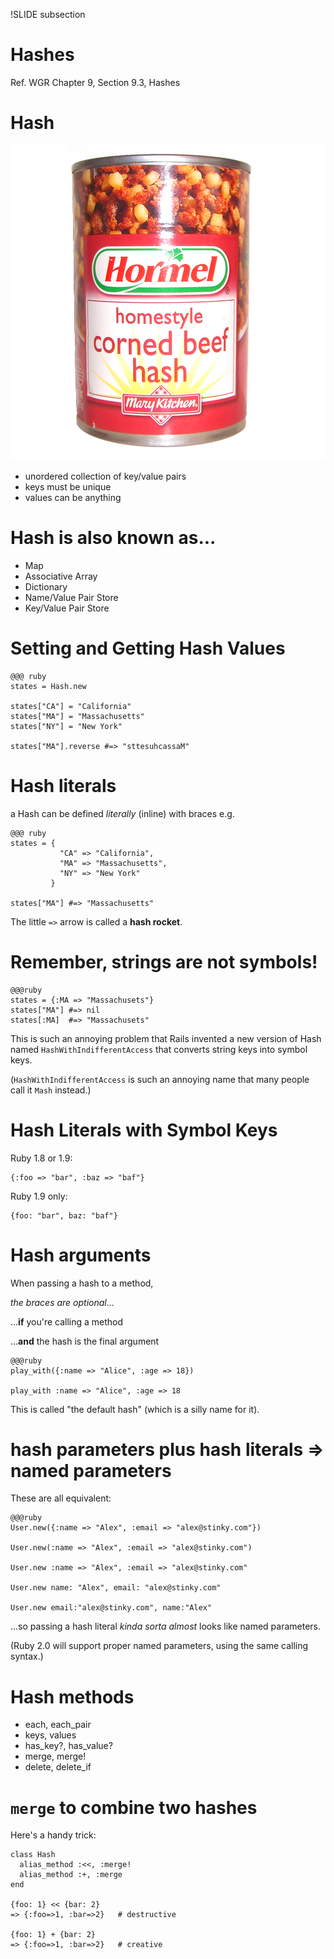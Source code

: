 !SLIDE subsection
# Hashes

Ref. WGR Chapter 9, Section 9.3, Hashes

# Hash

![corned beef hash](cornedbeefhash.jpeg)

* unordered collection of key/value pairs
* keys must be unique
* values can be anything

# Hash is also known as...

  * Map
  * Associative Array
  * Dictionary
  * Name/Value Pair Store
  * Key/Value Pair Store

# Setting and Getting Hash Values

    @@@ ruby
    states = Hash.new

    states["CA"] = "California"
    states["MA"] = "Massachusetts"
    states["NY"] = "New York"

    states["MA"].reverse #=> "sttesuhcassaM"

# Hash literals

a Hash can be defined *literally* (inline) with braces e.g.

    @@@ ruby
    states = {
               "CA" => "California",
               "MA" => "Massachusetts",
               "NY" => "New York"
             }

    states["MA"] #=> "Massachusetts"

The little `=>` arrow is called a **hash rocket**.

# Remember, strings are not symbols!

    @@@ruby
    states = {:MA => "Massachusets"}
    states["MA"] #=> nil
    states[:MA]  #=> "Massachusets"

This is such an annoying problem that Rails invented a new version of Hash named `HashWithIndifferentAccess`
that converts string keys into symbol keys.

(`HashWithIndifferentAccess` is such an annoying name that many people call it `Mash` instead.)

# Hash Literals with Symbol Keys

Ruby 1.8 or 1.9:

    {:foo => "bar", :baz => "baf"}

Ruby 1.9 only:

    {foo: "bar", baz: "baf"}

# Hash arguments

When passing a hash to a method,

*the braces are optional*...

...**if** you're calling a method

...**and** the hash is the final argument

    @@@ruby
    play_with({:name => "Alice", :age => 18})

    play_with :name => "Alice", :age => 18

This is called "the default hash" (which is a silly name for it).

# hash parameters plus hash literals => named parameters

These are all equivalent:

    @@@ruby
    User.new({:name => "Alex", :email => "alex@stinky.com"})

    User.new(:name => "Alex", :email => "alex@stinky.com")

    User.new :name => "Alex", :email => "alex@stinky.com"

    User.new name: "Alex", email: "alex@stinky.com"

    User.new email:"alex@stinky.com", name:"Alex"

...so passing a hash literal *kinda sorta almost* looks like named parameters.

(Ruby 2.0 will support proper named parameters, using the same calling syntax.)

# Hash methods

* each, each_pair
* keys, values
* has_key?, has_value?
* merge, merge!
* delete, delete_if

# `merge` to combine two hashes

Here's a handy trick:

    class Hash
      alias_method :<<, :merge!
      alias_method :+, :merge
    end

    {foo: 1} << {bar: 2}
    => {:foo=>1, :bar=>2}   # destructive

    {foo: 1} + {bar: 2}
    => {:foo=>1, :bar=>2}   # creative


